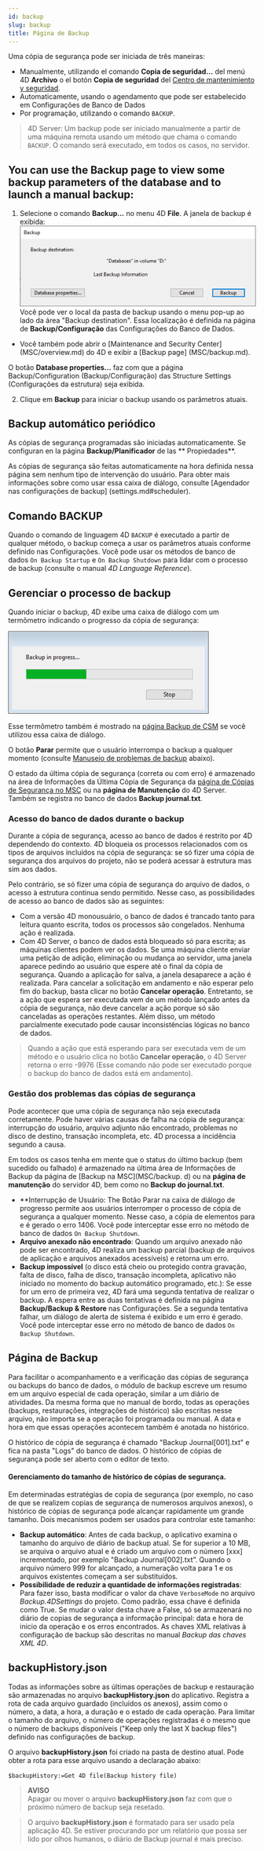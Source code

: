 ```yaml
---
id: backup
slug: backup
title: Página de Backup
---
```


Uma cópia de segurança pode ser iniciada de três maneiras:

- Manualmente, utilizando el comando **Copia de seguridad...** del menú 4D **Archivo** o el botón **Copia de seguridad** del [Centro de mantenimiento y seguridad](MSC/backup.md).
- Automaticamente, usando o agendamento  que pode ser estabelecido em Configurações de Banco de Dados
- Por programação, utilizando o comando `BACKUP`.

> 4D Server: Um backup pode ser iniciado manualmente a partir de uma máquina remota usando um método que chama o comando `BACKUP`. O comando será executado, em todos os casos, no servidor.

## You can use the Backup page to view some backup parameters of the database and to launch a manual backup:

1. Selecione o comando **Backup...** no menu 4D **File**.
   A janela de backup é exibida:
   ![](../assets/en/Backup/backup01.png)
   Você pode ver o local da pasta de backup usando o menu pop-up ao lado da área "Backup destination". Essa localização é definida na página de **Backup/Configuração** das Configurações do Banco de Dados.

- Você também pode abrir o [Maintenance and Security Center] (MSC/overview.md) do 4D e exibir a [Backup page] (MSC/backup.md).

O botão **Database properties...** faz com que a página Backup/Configuration (Backup/Configuração) das Structure Settings (Configurações da estrutura) seja exibida.

2. Clique em **Backup** para iniciar o backup usando os parâmetros atuais.

## Backup automático periódico

As cópias de segurança programadas são iniciadas automaticamente. Se configuran en la página **Backup/Planificador** de las \*\* Propiedades\*\*.

As cópias de segurança são feitas automaticamente na hora definida nessa página sem nenhum tipo de intervenção do usuário. Para obter mais informações sobre como usar essa caixa de diálogo, consulte [Agendador nas configurações de backup] (settings.md#scheduler).

## Comando BACKUP

Quando o comando de linguagem 4D `BACKUP` é executado a partir de qualquer método, o backup começa a usar os parâmetros atuais conforme definido nas Configurações. Você pode usar os métodos de banco de dados `On Backup Startup` e `On Backup Shutdown` para lidar com o processo de backup (consulte o manual *4D Language Reference*).

## Gerenciar o processo de  backup

Quando iniciar o backup, 4D exibe uma caixa de diálogo com um termômetro indicando o progresso da cópia de segurança:

![](../assets/en/Backup/backupProgress.png)

Esse termômetro também é mostrado na [página Backup de CSM](MSC/backup.md) se você utilizou essa caixa de diálogo.

O botão **Parar** permite que o usuário interrompa o backup a qualquer momento (consulte [Manuseio de problemas de backup](backup.md#handling-backup-issues) abaixo).

O estado da última cópia de segurança (correta ou com erro) é armazenado na área de Informações da Última Cópia de Segurança da [página de Cópias de Segurança no MSC](MSC/backup.md) ou na **página de Manutenção** do 4D Server. Também se registra no banco de dados **Backup journal.txt**.

### Acesso do banco de dados durante o backup

Durante a cópia de segurança, acesso ao banco de dados é restrito por 4D dependendo do contexto. 4D bloqueia os processos relacionados com os tipos de arquivos incluídos na cópia de segurança: se só fizer uma cópia de segurança dos arquivos do projeto, não se poderá acessar à estrutura mas sim aos dados.

Pelo contrário, se só fizer uma cópia de segurança do arquivo de dados, o acesso à estrutura continua sendo permitido. Nesse caso, as possibilidades de acesso ao banco de dados  são as seguintes:

- Com a versão 4D monousuário, o banco de dados é trancado tanto para leitura quanto escrita, todos os processos são congelados. Nenhuma ação é realizada.
- Com 4D Server, o banco de dados está bloqueado só para escrita; as máquinas clientes podem ver os dados. Se uma máquina cliente enviar uma petição de adição, eliminação ou mudança ao servidor, uma janela aparece pedindo ao usuário que espere até o final da cópia de segurança. Quando a aplicação for salva, a janela desaparece a ação é realizada. Para cancelar a solicitação em andamento e não esperar pelo fim do backup, basta clicar no botão **Cancelar operação**. Entretanto, se a ação que espera ser executada vem de um método lançado antes da cópia de segurança, não deve cancelar a ação porque só são canceladas as operações restantes. Além disso, um método parcialmente executado pode causar inconsistências lógicas no banco de dados.

> Quando a ação que está esperando para ser executada vem de um método e o usuário clica no botão **Cancelar operação**, o 4D Server retorna o erro -9976 (Esse comando não pode ser executado porque o backup do banco de dados está em andamento).

### Gestão dos problemas das cópias de segurança

Pode acontecer que uma cópia de segurança não seja executada corretamente. Pode haver várias causas de falha na cópia de segurança: interrupção do usuário, arquivo adjunto não encontrado, problemas no disco de destino, transação incompleta, etc. 4D processa a incidência segundo a causa.

Em todos os casos tenha em mente que o status do último backup (bem sucedido ou falhado) é armazenado na última área de Informações de Backup da página de [Backup na MSC](MSC/backup. d) ou na **página de manutenção** do servidor 4D, bem como no **Backup do journal.txt**.

- \*\*Interrupção de Usuário: The Botão Parar na caixa de diálogo de progresso permite aos usuários interromper o processo de cópia de segurança a qualquer momento. Nesse caso, a cópia de elementos para e é gerado o erro 1406. Você pode interceptar esse erro no método de banco de dados `On Backup Shutdown`.
- **Arquivo anexado não encontrado**: Quando um arquivo anexado não pode ser encontrado, 4D realiza um backup parcial (backup de arquivos de aplicação e arquivos anexados acessíveis) e retorna um erro.
- **Backup impossível** (o disco está cheio ou protegido contra gravação, falta de disco, falha de disco, transação incompleta, aplicativo não iniciado no momento do backup automático programado, etc.):
  Se esse for um erro de primeira vez, 4D fará uma segunda tentativa de realizar o backup. A espera entre as duas tentativas é definida na página **Backup/Backup & Restore** nas Configurações.
  Se a segunda tentativa falhar, um diálogo de alerta de sistema é exibido e um erro é gerado. Você pode interceptar esse erro no método de banco de dados `On Backup Shutdown`.

## Página de Backup

Para facilitar o acompanhamento e a verificação das cópias de segurança ou backups do banco de dados, o módulo de backup escreve um resumo em um arquivo especial de cada operação, similar a um diário de atividades. Da mesma forma que no manual de bordo, todas as operações (backups, restaurações, integrações de histórico) são escritas nesse arquivo, não importa se a operação foi programada ou manual. A data e hora em que essas operações acontecem também é anotada no histórico.

O histórico de cópia de segurança é chamado "Backup Journal[001].txt" e fica na pasta "Logs" do banco de dados. O histórico de cópias de segurança pode ser aberto com o editor de texto.

#### Gerenciamento do tamanho de histórico de cópias de segurança.

Em determinadas estratégias de copia de segurança (por exemplo, no caso de que se realizem copias de segurança de numerosos arquivos anexos), o histórico de cópias de segurança pode alcançar rapidamente um grande tamanho. Dois mecanismos podem ser usados para controlar este tamanho:

- **Backup automático**: Antes de cada backup, o aplicativo examina o tamanho do arquivo de diário de backup atual. Se for superior a 10 MB, se arquiva o arquivo atual e é criado um arquivo com o número [xxx] incrementado, por exemplo "Backup Journal[002].txt”. Quando o arquivo número 999 for alcançado, a numeração volta para 1 e os arquivos existentes começam a ser substituídos.
- **Possibilidade de reduzir a quantidade de informações registradas**: Para fazer isso, basta modificar o valor da chave `VerboseMode` no arquivo *Backup.4DSettings* do projeto. Como padrão, essa chave é definida como True. Se mudar o valor desta chave a False, só se armazenará no diário de copias de segurança a informação principal: data e hora de inicio da operação  e os erros encontrados. As chaves XML relativas à configuração de backup são descritas no manual *Backup das chaves XML 4D*.

## backupHistory.json

Todas as informações sobre as últimas operações de backup e restauração são armazenadas no arquivo **backupHistory.json** do aplicativo. Registra a rota de cada arquivo guardado (incluídos os anexos), assim como o número, a data, a hora, a duração e o estado de cada operação. Para limitar o tamanho do arquivo, o número de operações registradas é o mesmo que o número de backups disponíveis ("Keep only the last X backup files") definido nas configurações de backup.

O arquivo **backupHistory.json** foi criado na pasta de destino atual. Pode obter a rota para esse arquivo usando a declaração abaixo:

```4d
$backupHistory:=Get 4D file(Backup history file)
```

> **AVISO**\
> Apagar ou mover o arquivo **backupHistory.json** faz com que o próximo número de backup seja resetado.

> O arquivo **backupHistory.json** é formatado para ser usado pela aplicação 4D. Se estiver procurando por um relatório que possa ser lido por olhos humanos, o diário de Backup journal é mais preciso.
